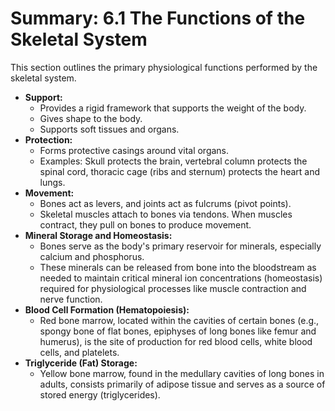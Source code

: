 # Summary: 6.1 The Functions of the Skeletal System

This section outlines the primary physiological functions performed by the skeletal system.

*   **Support:**
    *   Provides a rigid framework that supports the weight of the body.
    *   Gives shape to the body.
    *   Supports soft tissues and organs.
*   **Protection:**
    *   Forms protective casings around vital organs.
    *   Examples: Skull protects the brain, vertebral column protects the spinal cord, thoracic cage (ribs and sternum) protects the heart and lungs.
*   **Movement:**
    *   Bones act as levers, and joints act as fulcrums (pivot points).
    *   Skeletal muscles attach to bones via tendons. When muscles contract, they pull on bones to produce movement.
*   **Mineral Storage and Homeostasis:**
    *   Bones serve as the body's primary reservoir for minerals, especially calcium and phosphorus.
    *   These minerals can be released from bone into the bloodstream as needed to maintain critical mineral ion concentrations (homeostasis) required for physiological processes like muscle contraction and nerve function.
*   **Blood Cell Formation (Hematopoiesis):**
    *   Red bone marrow, located within the cavities of certain bones (e.g., spongy bone of flat bones, epiphyses of long bones like femur and humerus), is the site of production for red blood cells, white blood cells, and platelets.
*   **Triglyceride (Fat) Storage:**
    *   Yellow bone marrow, found in the medullary cavities of long bones in adults, consists primarily of adipose tissue and serves as a source of stored energy (triglycerides).

